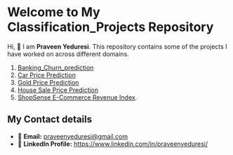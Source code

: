# Welcome to My Classification_Projects Repository

Hi, 👋 I am **Praveen Yeduresi**. This repository contains some of the projects I have worked on across different domains.

1. [Banking_Churn_prediction](.[/Banking%20Churn%20prediction](https://github.com/Praveenyeduresi/Classification_Projects/tree/main/Banking_Churn_prediction))
2. [Car Price Prediction](/Car%20price%20prediction)
3. [Gold Price Prediction](/Gold%20Price%20Prediction)
4. [House Sale Price Prediction](./House_sale_Price_Prediction)
5. [ShopSense E-Commerce Revenue Index](./ShopSense%20E-Commerce%20Revenue%20Index).
   

## My Contact details
- 📧 **Email:** praveenyeduresi@gmail.com
- 💼 **LinkedIn Profile:** https://www.linkedin.com/in/praveenyeduresi/
